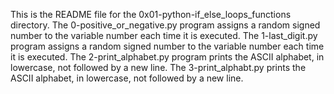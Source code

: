 This is the README file for the 0x01-python-if_else_loops_functions directory.
The 0-positive_or_negative.py program assigns a random signed number to the variable number each time it is executed.
The 1-last_digit.py program assigns a  random signed number to the variable number each time it is executed.
The 2-print_alphabet.py program prints the ASCII alphabet, in lowercase, not followed by a new line.
The 3-print_alphabt.py  prints the ASCII alphabet, in lowercase, not followed by a new line.
